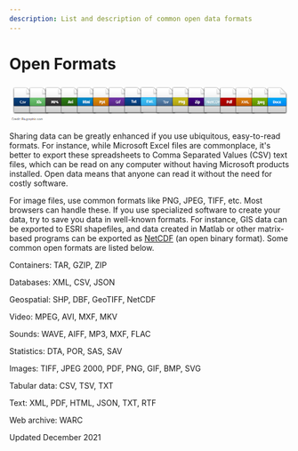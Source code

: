 ```yaml
---
description: List and description of common open data formats
---
```


# Open Formats

![](</assets/image (13).png>)

Sharing data can be greatly enhanced if you use ubiquitous, easy-to-read formats. For instance, while Microsoft Excel files are commonplace, it's better to export these spreadsheets to Comma Separated Values (CSV) text files, which can be read on any computer without having Microsoft products installed.  Open data means that anyone can read it without the need for costly software.

For image files, use common formats like PNG, JPEG, TIFF, etc. Most browsers can handle these. If you use specialized software to create your data, try to save you data in well-known formats. For instance, GIS data can be exported to ESRI shapefiles, and data created in Matlab or other matrix-based programs can be exported as [NetCDF](http://www.unidata.ucar.edu/software/netcdf/) (an open binary format).  Some common open formats are listed below.

Containers: TAR, GZIP, ZIP&#x20;

Databases: XML, CSV, JSON&#x20;

Geospatial: SHP, DBF, GeoTIFF, NetCDF&#x20;

Video: MPEG, AVI, MXF, MKV&#x20;

Sounds: WAVE, AIFF, MP3, MXF, FLAC&#x20;

Statistics: DTA, POR, SAS, SAV&#x20;

Images: TIFF, JPEG 2000, PDF, PNG, GIF, BMP, SVG&#x20;

Tabular data: CSV, TSV, TXT&#x20;

Text: XML, PDF, HTML, JSON, TXT, RTF&#x20;

Web archive: WARC&#x20;

Updated December 2021
